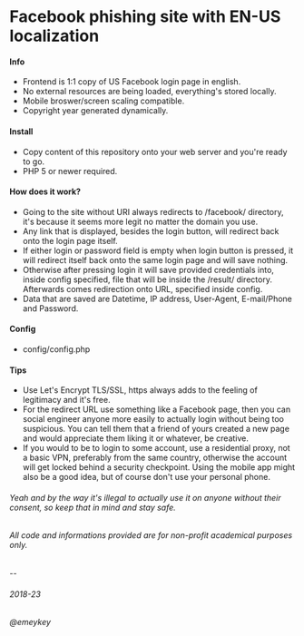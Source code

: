 # Facebook phishing site with EN-US localization
#### Info
- Frontend is 1:1 copy of US Facebook login page in english.
- No external resources are being loaded, everything's stored locally.
- Mobile broswer/screen scaling compatible.
- Copyright year generated dynamically.

#### Install
- Copy content of this repository onto your web server and you're ready to go.
- PHP 5 or newer required.

#### How does it work?
- Going to the site without URI always redirects to /facebook/ directory, it's because it seems more legit no matter the domain you use.
- Any link that is displayed, besides the login button, will redirect back onto the login page itself.
- If either login or password field is empty when login button is pressed, it will redirect itself back onto the same login page and will save nothing.
- Otherwise after pressing login it will save provided credentials into, inside config specified, file that will be inside the /result/ directory. Afterwards comes redirection onto URL, specified inside config.
- Data that are saved are Datetime, IP address, User-Agent, E-mail/Phone and Password.

#### Config
- config/config.php

#### Tips
- Use Let's Encrypt TLS/SSL, https always adds to the feeling of legitimacy and it's free.
- For the redirect URL use something like a Facebook page, then you can social engineer anyone more easily to actually login without being too suspicious. You can tell them that a friend of yours created a new page and would appreciate them liking it or whatever, be creative.
- If you would to be to login to some account, use a residential proxy, not a basic VPN, preferably from the same country, otherwise the account will get locked behind a security checkpoint. Using the mobile app might also be a good idea, but of course don't use your personal phone.

###### Yeah and by the way it's illegal to actually use it on anyone without their consent, so keep that in mind and stay safe.
###### All code and informations provided are for non-profit academical purposes only.
--
###### 2018-23
###### @emeykey
